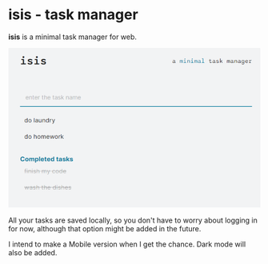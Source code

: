 # isis - task manager

**isis** is a minimal task manager for web.

<img src="/img/isis-image.png">

All your tasks are saved locally, so you don't have to worry about logging in for now, although that option might be added in the future.

I intend to make a Mobile version when I get the chance. Dark mode will also be added.
